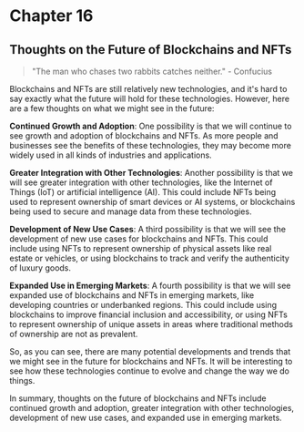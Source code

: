 # Chapter 16

## Thoughts on the Future of Blockchains and NFTs

> "The man who chases two rabbits catches neither." - Confucius

Blockchains and NFTs are still relatively new technologies, and it's hard to say exactly what the future will hold for these technologies. However, here are a few thoughts on what we might see in the future:

**Continued Growth and Adoption**: One possibility is that we will continue to see growth and adoption of blockchains and NFTs. As more people and businesses see the benefits of these technologies, they may become more widely used in all kinds of industries and applications.

**Greater Integration with Other Technologies**: Another possibility is that we will see greater integration with other technologies, like the Internet of Things (IoT) or artificial intelligence (AI). This could include NFTs being used to represent ownership of smart devices or AI systems, or blockchains being used to secure and manage data from these technologies.

**Development of New Use Cases**: A third possibility is that we will see the development of new use cases for blockchains and NFTs. This could include using NFTs to represent ownership of physical assets like real estate or vehicles, or using blockchains to track and verify the authenticity of luxury goods.

**Expanded Use in Emerging Markets**: A fourth possibility is that we will see expanded use of blockchains and NFTs in emerging markets, like developing countries or underbanked regions. This could include using blockchains to improve financial inclusion and accessibility, or using NFTs to represent ownership of unique assets in areas where traditional methods of ownership are not as prevalent.

So, as you can see, there are many potential developments and trends that we might see in the future for blockchains and NFTs. It will be interesting to see how these technologies continue to evolve and change the way we do things.

In summary, thoughts on the future of blockchains and NFTs include continued growth and adoption, greater integration with other technologies, development of new use cases, and expanded use in emerging markets.
